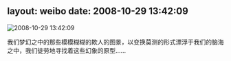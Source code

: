 layout: weibo
date: 2008-10-29 13:42:09
---
<meta name="referrer" content="no-referrer" />

<img src="/images/favicon.ico" style="float: left;"/>2008-10-29 13:42:09

我们梦幻之中的那些模模糊糊的欺人的图景，以变换莫测的形式漂浮于我们的脑海之中，我们徒劳地寻找着这些幻象的原型……

